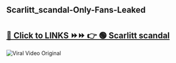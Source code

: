 
 ## Scarlitt_scandal-Only-Fans-Leaked

# <h2><a href="https://clipsfans.com/Scarlitt_scandal&ref=git">🔗 Click to LINKS ⏩⏩ 👉 🟢 Scarlitt scandal </a></h2>

<a href="https://clipsfans.com/Scarlitt_scandal&ref=git" rel="nofollow" data-target="animated-image.originalLink"><img src="https://i.ibb.co.com/xMMVF88/686577567.gif" alt="Viral Video Original" style="max-width: 100%; display: inline-block;" data-target="animated-image.originalImage"></a>
